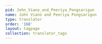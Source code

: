 ```yaml
---
pid: John_Viano_and_Peeriya_Pongsarigun
name: John Viano and Peeriya Pongsarigun
type: translator
order: '168'
layout: tagpage
collection: translator_tags
---
```

